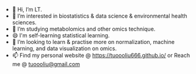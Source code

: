 - 👋 Hi, I’m LT.
- 👀 I’m interested in biostatistics & data science & environmental health sciences.
- 🌱 I’m studying metabolomics and other omics technique.
- 😄 I'm self-learning statistical learning.
- 💞️ I’m looking to learn & practise more on normalization, machine learning, and data visualization on omics.
- 📫 Find my personal website @ https://tuoooliu666.github.io/ or Reach me @ tuoooliu@gmail.com

<!---
TuoooLiu666/TuoooLiu666 is a ✨ special ✨ repository because its `README.md` (this file) appears on your GitHub profile.
You can click the Preview link to take a look at your changes.
--->
